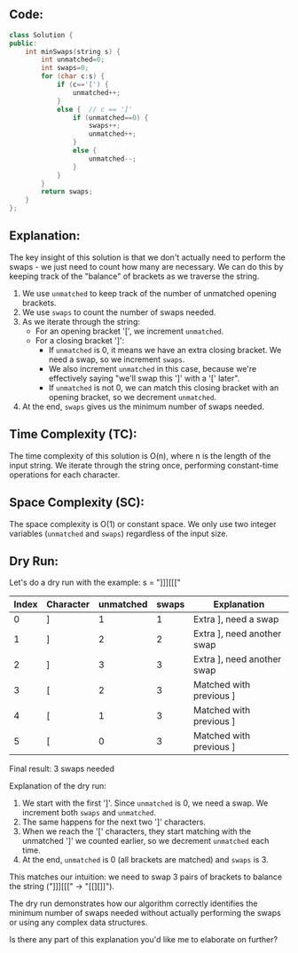 ## Code:
```cpp
class Solution {
public:
    int minSwaps(string s) {
        int unmatched=0;
        int swaps=0;
        for (char c:s) {
            if (c=='[') {
                unmatched++;
            } 
            else {  // c == ']'
                if (unmatched==0) {
                    swaps++;
                    unmatched++;
                } 
                else {
                    unmatched--;
                }
            }
        }
        return swaps;
    }
};
```
## Explanation:
The key insight of this solution is that we don't actually need to perform the swaps - we just need to count how many are necessary. We can do this by keeping track of the "balance" of brackets as we traverse the string.

1. We use `unmatched` to keep track of the number of unmatched opening brackets.
2. We use `swaps` to count the number of swaps needed.
3. As we iterate through the string:
   - For an opening bracket '[', we increment `unmatched`.
   - For a closing bracket ']':
     - If `unmatched` is 0, it means we have an extra closing bracket. We need a swap, so we increment `swaps`.
     - We also increment `unmatched` in this case, because we're effectively saying "we'll swap this ']' with a '[' later".
     - If `unmatched` is not 0, we can match this closing bracket with an opening bracket, so we decrement `unmatched`.
4. At the end, `swaps` gives us the minimum number of swaps needed.

## Time Complexity (TC):
The time complexity of this solution is O(n), where n is the length of the input string. We iterate through the string once, performing constant-time operations for each character.

## Space Complexity (SC):
The space complexity is O(1) or constant space. We only use two integer variables (`unmatched` and `swaps`) regardless of the input size.

## Dry Run:
Let's do a dry run with the example: s = "]]][[["





| Index | Character | unmatched | swaps | Explanation |
|-------|-----------|-----------|-------|-------------|
| 0     | ]         | 1         | 1     | Extra ], need a swap |
| 1     | ]         | 2         | 2     | Extra ], need another swap |
| 2     | ]         | 3         | 3     | Extra ], need another swap |
| 3     | [         | 2         | 3     | Matched with previous ] |
| 4     | [         | 1         | 3     | Matched with previous ] |
| 5     | [         | 0         | 3     | Matched with previous ] |

Final result: 3 swaps needed


Explanation of the dry run:
1. We start with the first ']'. Since `unmatched` is 0, we need a swap. We increment both `swaps` and `unmatched`.
2. The same happens for the next two ']' characters.
3. When we reach the '[' characters, they start matching with the unmatched ']' we counted earlier, so we decrement `unmatched` each time.
4. At the end, `unmatched` is 0 (all brackets are matched) and `swaps` is 3.

This matches our intuition: we need to swap 3 pairs of brackets to balance the string ("]]][[["  ->  "[[][]]").

The dry run demonstrates how our algorithm correctly identifies the minimum number of swaps needed without actually performing the swaps or using any complex data structures.

Is there any part of this explanation you'd like me to elaborate on further?
